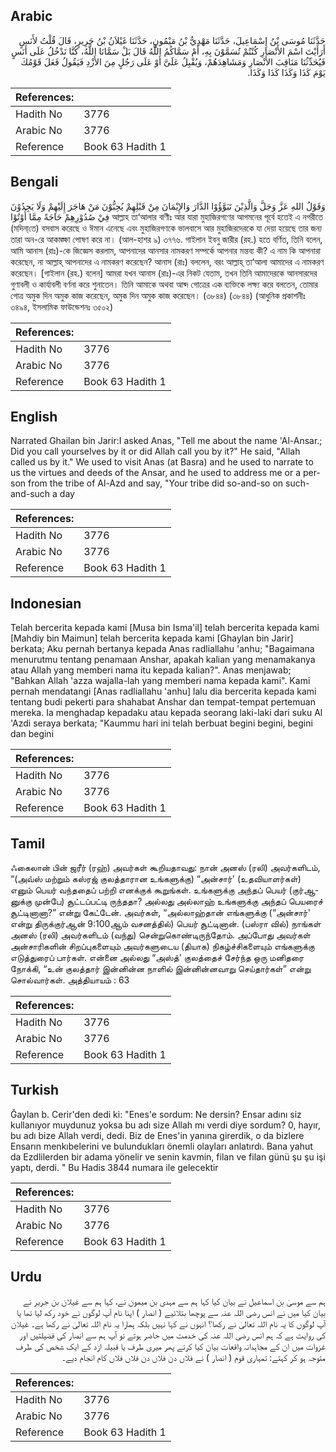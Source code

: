 ## Arabic


<div dir="rtl" lang="ar" style={{fontSize:'larger',backgroundColor:'#f8f9fa',padding:20}}>
حَدَّثَنَا مُوسَى بْنُ إِسْمَاعِيلَ، حَدَّثَنَا مَهْدِيُّ بْنُ مَيْمُونٍ، حَدَّثَنَا غَيْلاَنُ بْنُ جَرِيرٍ، قَالَ قُلْتُ لأَنَسٍ أَرَأَيْتَ اسْمَ الأَنْصَارِ كُنْتُمْ تُسَمَّوْنَ بِهِ، أَمْ سَمَّاكُمُ اللَّهُ قَالَ بَلْ سَمَّانَا اللَّهُ، كُنَّا نَدْخُلُ عَلَى أَنَسٍ فَيُحَدِّثُنَا مَنَاقِبَ الأَنْصَارِ وَمَشَاهِدَهُمْ، وَيُقْبِلُ عَلَىَّ أَوْ عَلَى رَجُلٍ مِنَ الأَزْدِ فَيَقُولُ فَعَلَ قَوْمُكَ يَوْمَ كَذَا وَكَذَا كَذَا وَكَذَا‏.‏
</div>
<div style={{backgroundColor:'#f8f9fa',padding:20, marginBottom: 10}}><table> <thead> <tr> <th>References:</th> <th></th> </tr> </thead> <tbody><tr><td>Hadith No</td><td>3776</td></tr><tr><td>Arabic No</td><td>3776</td></tr><tr><td>Reference</td><td>Book 63 Hadith 1</td></tr></tbody></table></div>

## Bengali


<div dir="ltr" lang="bn" style={{fontSize:'larger',backgroundColor:'#f8f9fa',padding:20}}>
وَقَوْلُ اللهِ عَزَّ وَجَلَّ وَالَّذِيْنَ تَبَوَّؤُوْا الدَّارَ وَالإِيْمَانَ مِنْ قَبْلِهِمْ يُحِبُّوْنَ مَنْ هَاجَرَ إِلَيْهِمْ وَلَا يَجِدُوْنَ فِيْ صُدُوْرِهِمْ حَاجَةً مِمَّا أُوْتُوْا আল্লাহ তা‘আলার বাণীঃ আর যারা মুহাজিরগণের আগমনের পূর্বে হতেই এ নগরীতে (মদিনা্‌‌তে) বসবাস করেছে ও ঈমান এনেছে এবং মুহাজিরগণকে ভালবাসে আর মুহাজিরদেরকে যা দেয়া হয়েছে তার জন্য তারা অন-রে আকাঙ্ক্ষা পোষণ করে না। (আল-হাশর ৯) ৩৭৭৬. গাইলান ইবনু জারীর (রহ.) হতে বর্ণিত, তিনি বলেন, আমি আনাস (রাঃ)-কে জিজ্ঞেস করলাম, আপনাদের আনসার নামকরণ সম্পর্কে আপনার মন্তব্য কী? এ নাম কি আপনারা করেছেন, না আল্লাহ্ আপনাদের এ নামকরণ করেছেন? আনাস (রাঃ) বললেন, বরং আল্লাহ্ তা‘আলা আমাদের এ নামকরণ করেছেন। [গাইলান (রহ.) বলেন] আমরা যখন আনাস (রাঃ)-এর নিকট যেতাম, তখন তিনি আমাদেরকে আনসারদের গুণাবলী ও কার্যাবলী বর্ণনা করে শুনাতেন। তিনি আমাকে অথবা আয্দ গোত্রের এক ব্যক্তিকে লক্ষ্য করে বলতেন, তোমার গোত্র অমুক দিন অমুক কাজ করেছেন, অমুক দিন অমুক কাজ করেছেন। (৩৮৪৪) (৩৮৪৪) (আধুনিক প্রকাশনীঃ ৩৪৯৪, ইসলামিক ফাউন্ডেশনঃ ৩৫০২)
</div>
<div style={{backgroundColor:'#f8f9fa',padding:20, marginBottom: 10}}><table> <thead> <tr> <th>References:</th> <th></th> </tr> </thead> <tbody><tr><td>Hadith No</td><td>3776</td></tr><tr><td>Arabic No</td><td>3776</td></tr><tr><td>Reference</td><td>Book 63 Hadith 1</td></tr></tbody></table></div>

## English


<div dir="ltr" lang="en" style={{fontSize:'larger',backgroundColor:'#f8f9fa',padding:20}}>
Narrated Ghailan bin Jarir:I asked Anas, "Tell me about the name 'Al-Ansar.; Did you call yourselves by it or did Allah call you by it?" He said, "Allah called us by it." We used to visit Anas (at Basra) and he used to narrate to us the virtues and deeds of the Ansar, and he used to address me or a person from the tribe of Al-Azd and say, "Your tribe did so-and-so on such-and-such a day
</div>
<div style={{backgroundColor:'#f8f9fa',padding:20, marginBottom: 10}}><table> <thead> <tr> <th>References:</th> <th></th> </tr> </thead> <tbody><tr><td>Hadith No</td><td>3776</td></tr><tr><td>Arabic No</td><td>3776</td></tr><tr><td>Reference</td><td>Book 63 Hadith 1</td></tr></tbody></table></div>

## Indonesian


<div dir="ltr" lang="id" style={{fontSize:'larger',backgroundColor:'#f8f9fa',padding:20}}>
Telah bercerita kepada kami [Musa bin Isma'il] telah bercerita kepada kami [Mahdiy bin Maimun] telah bercerita kepada kami [Ghaylan bin Jarir] berkata; Aku pernah bertanya kepada Anas radliallahu 'anhu; "Bagaimana menurutmu tentang penamaan Anshar, apakah kalian yang menamakanya atau Allah yang memberi nama itu kepada kalian?". Anas menjawab; "Bahkan Allah 'azza wajalla-lah yang memberi nama kepada kami". Kami pernah mendatangi [Anas radliallahu 'anhu] lalu dia bercerita kepada kami tentang budi pekerti para shahabat Anshar dan tempat-tempat pertemuan mereka. Ia menghadap kepadaku atau kepada seorang laki-laki dari suku Al 'Azdi seraya berkata; "Kaummu hari ini telah berbuat begini begini, begini dan begini
</div>
<div style={{backgroundColor:'#f8f9fa',padding:20, marginBottom: 10}}><table> <thead> <tr> <th>References:</th> <th></th> </tr> </thead> <tbody><tr><td>Hadith No</td><td>3776</td></tr><tr><td>Arabic No</td><td>3776</td></tr><tr><td>Reference</td><td>Book 63 Hadith 1</td></tr></tbody></table></div>

## Tamil


<div dir="ltr" lang="ta" style={{fontSize:'larger',backgroundColor:'#f8f9fa',padding:20}}>
ஃகைலான் பின் ஜரீர் (ரஹ்) அவர்கள் கூறியதாவது: நான் அனஸ் (ரலி) அவர்களிடம், “(அவ்ஸ் மற்றும் கஸ்ரஜ் குலத்தாரான உங்களுக்கு) “அன்சார்' (உதவியாளர்கள்) எனும் பெயர் வந்ததைப் பற்றி எனக்குக் கூறுங்கள். உங்களுக்கு அந்தப் பெயர் (குர்ஆனுக்கு முன்பே) சூட்டப்பட்டி ருந்ததா? அல்லது அல்லாஹ் உங்களுக்கு அந்தப் பெயரைச் சூட்டினானா?” என்று கேட்டேன். அவர்கள், “அல்லாஹ்தான் எங்களுக்கு (“அன்சார்' என்று திருக்குர்ஆன் 9:100ஆம் வசனத்தில்) பெயர் சூட்டினான். (பஸ்ரா வில்) நாங்கள் அனஸ் (ரலி) அவர்களிடம் (வந்து) சென்றுகொண்டிருந்தோம். அப்போது அவர்கள் அன்சாரிகளின் சிறப்புகளையும் அவர்களுடைய (தியாக) நிகழ்ச்சிகளையும் எங்களுக்கு எடுத்துரைப் பார்கள். என்னை அல்லது “அஸ்த்' குலத்தைச் சேர்ந்த ஒரு மனிதரை நோக்கி, “உன் குலத்தார் இன்னின்ன நாளில் இன்னின்னவாறு செய்தார்கள்” என்று சொல்வார்கள். அத்தியாயம் : 63
</div>
<div style={{backgroundColor:'#f8f9fa',padding:20, marginBottom: 10}}><table> <thead> <tr> <th>References:</th> <th></th> </tr> </thead> <tbody><tr><td>Hadith No</td><td>3776</td></tr><tr><td>Arabic No</td><td>3776</td></tr><tr><td>Reference</td><td>Book 63 Hadith 1</td></tr></tbody></table></div>

## Turkish


<div dir="ltr" lang="tr" style={{fontSize:'larger',backgroundColor:'#f8f9fa',padding:20}}>
Ğaylan b. Cerir'den dedi ki: "Enes'e sordum: Ne dersin? Ensar adını siz kullanıyor muydunuz yoksa bu adı size Allah mı verdi diye sordum? 0, hayır, bu adı bize Allah verdi, dedi. Biz de Enes'in yanına girerdik, o da bizlere Ensarın menkıbelerini ve bulundukları önemli olayları anlatırdı. Bana yahut da Ezdlilerden bir adama yönelir ve senin kavmin, filan ve filan günü şu şu işi yaptı, derdi. " Bu Hadis 3844 numara ile gelecektir
</div>
<div style={{backgroundColor:'#f8f9fa',padding:20, marginBottom: 10}}><table> <thead> <tr> <th>References:</th> <th></th> </tr> </thead> <tbody><tr><td>Hadith No</td><td>3776</td></tr><tr><td>Arabic No</td><td>3776</td></tr><tr><td>Reference</td><td>Book 63 Hadith 1</td></tr></tbody></table></div>

## Urdu


<div dir="rtl" lang="ur" style={{fontSize:'larger',backgroundColor:'#f8f9fa',padding:20}}>
ہم سے موسیٰ بن اسماعیل نے بیان کیا کہا ہم سے مہدی بن میمون نے، کہا ہم سے غیلان بن جریر نے بیان کیا میں نے انس رضی اللہ عنہ سے پوچھا بتلائیے ( انصار ) اپنا نام آپ لوگوں نے خود رکھ لیا تھا یا آپ لوگوں کا یہ نام اللہ تعالیٰ نے رکھا؟ انہوں نے کہا نہیں بلکہ ہمارا یہ نام اللہ تعالیٰ نے رکھا ہے۔ غیلان کی روایت ہے کہ ہم انس رضی اللہ عنہ کی خدمت میں حاضر ہوتے تو آپ ہم سے انصار کی فضیلتیں اور غزوات میں ان کے مجاہدانہ واقعات بیان کیا کرتے پھر میری طرف یا قبیلہ ازد کے ایک شخص کی طرف متوجہ ہو کر کہتے: تمہاری قوم ( انصار ) نے فلاں دن فلاں دن فلاں فلاں کام انجام دیے۔
</div>
<div style={{backgroundColor:'#f8f9fa',padding:20, marginBottom: 10}}><table> <thead> <tr> <th>References:</th> <th></th> </tr> </thead> <tbody><tr><td>Hadith No</td><td>3776</td></tr><tr><td>Arabic No</td><td>3776</td></tr><tr><td>Reference</td><td>Book 63 Hadith 1</td></tr></tbody></table></div>